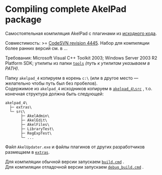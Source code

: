 # Compiling complete AkelPad package

Самостоятельная компиляция AkelPad с плагинами из [исходного кода](https://sourceforge.net/p/akelpad/codesvn/HEAD/tree/).  

Совместимость: >= [CodeSVN revision 4445](https://sourceforge.net/p/akelpad/codesvn/4445/). Набор для компиляции более ранних версий см. в ...

Требования: Microsoft Visual C++ Toolkit 2003; Windows Server 2003 R2 Platform SDK; утилиты из папки [`tools`](https://github.com/yozhic/ap_compile/tree/main/akelpad_4/tools) _(путь к утилитам указываем в PATH)_.  

Папку `akelpad_4` копируем в корень `c:\` (или в другое место — желательно чтобы путь был без пробелов).  
Содержимое из `akelpad_4` исходников копируем в [`akelpad_4\src`](https://github.com/yozhic/ap_compile/tree/main/akelpad_4/src) , т.о. конечная структура должна быть следующей:  

```
akelpad_4\
  ├─ extras\
  └─ src\
       ├─ AkelAdmin\
       ├─ AkelEdit\
       ├─ AkelFiles\
       ├─ LibraryTest\
       ├─ RegExpTest\
       └─ ...
```

Файл `AkelUpdater.exe` и файлы плагинов от других разработчиков размещаем в [`extras`](https://github.com/yozhic/ap_compile/tree/main/akelpad_4/extras).  

Для компиляции обычной версии запускаем [`build.cmd`](https://github.com/yozhic/ap_compile/blob/main/akelpad_4/build.cmd) .  
Для компиляции отладочной версии запускаем [`debug_build.cmd`](https://github.com/yozhic/ap_compile/blob/main/akelpad_4/debug_build.cmd) .  
